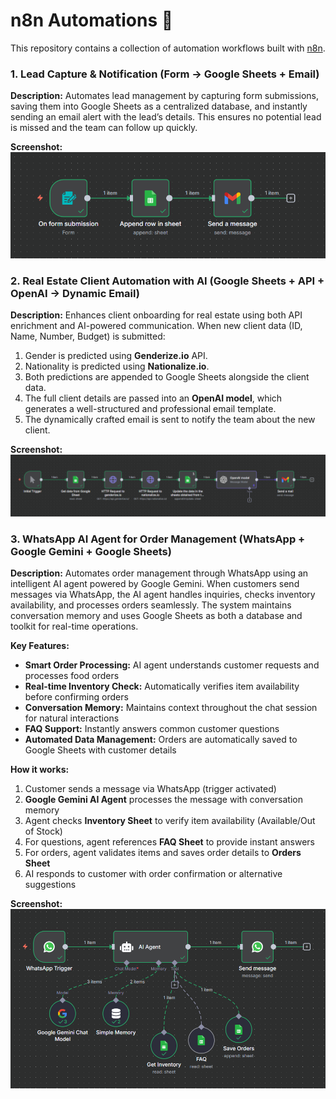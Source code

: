 # n8n Automations 🚀

This repository contains a collection of automation workflows built with [n8n](https://n8n.io/).  

### 1. Lead Capture & Notification (Form → Google Sheets + Email)
**Description:** Automates lead management by capturing form submissions, saving them into Google Sheets as a centralized database, and instantly sending an email alert with the lead’s details. This ensures no potential lead is missed and the team can follow up quickly.

**Screenshot:**  
![Google Sheets Workflow](./screenshots/automation1.png)

### 2. Real Estate Client Automation with AI (Google Sheets + API + OpenAI → Dynamic Email)
**Description:** Enhances client onboarding for real estate using both API enrichment and AI-powered communication. When new client data (ID, Name, Number, Budget) is submitted:  
1. Gender is predicted using **Genderize.io** API.  
2. Nationality is predicted using **Nationalize.io**.  
3. Both predictions are appended to Google Sheets alongside the client data.  
4. The full client details are passed into an **OpenAI model**, which generates a well-structured and professional email template.  
5. The dynamically crafted email is sent to notify the team about the new client.  

**Screenshot:**  
![Real Estate Workflow](./screenshots/automation2.png)

### 3. WhatsApp AI Agent for Order Management (WhatsApp + Google Gemini + Google Sheets)

**Description:** Automates order management through WhatsApp using an intelligent AI agent powered by Google Gemini. When customers send messages via WhatsApp, the AI agent handles inquiries, checks inventory availability, and processes orders seamlessly. The system maintains conversation memory and uses Google Sheets as both a database and toolkit for real-time operations.

**Key Features:**
- **Smart Order Processing:** AI agent understands customer requests and processes food orders
- **Real-time Inventory Check:** Automatically verifies item availability before confirming orders
- **Conversation Memory:** Maintains context throughout the chat session for natural interactions
- **FAQ Support:** Instantly answers common customer questions
- **Automated Data Management:** Orders are automatically saved to Google Sheets with customer details

**How it works:**
1. Customer sends a message via WhatsApp (trigger activated)
2. **Google Gemini AI Agent** processes the message with conversation memory
3. Agent checks **Inventory Sheet** to verify item availability (Available/Out of Stock)
4. For questions, agent references **FAQ Sheet** to provide instant answers
5. For orders, agent validates items and saves order details to **Orders Sheet**
6. AI responds to customer with order confirmation or alternative suggestions

**Screenshot:**  
![Real Estate Workflow](./screenshots/automation3.png)
